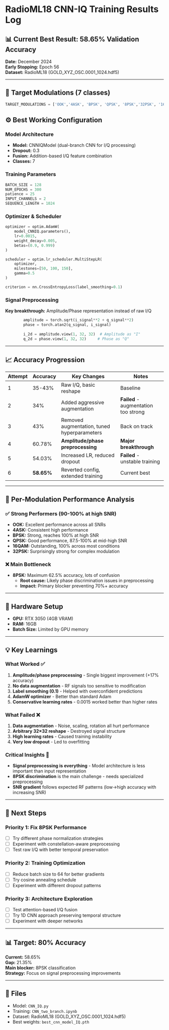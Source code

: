 # RadioML18 CNN-IQ Training Results Log

## 📊 Current Best Result: **58.65% Validation Accuracy**

**Date:** December 2024  
**Early Stopping:** Epoch 56  
**Dataset:** RadioML18 (GOLD_XYZ_OSC.0001_1024.hdf5)

---

## 🎯 **Target Modulations (7 classes)**
```python
TARGET_MODULATIONS = ['OOK','4ASK', 'BPSK', 'QPSK', '8PSK','32PSK', '16QAM']
```

## ⚙️ **Best Working Configuration**

### Model Architecture
- **Model:** CNNIQModel (dual-branch CNN for I/Q processing)
- **Dropout:** 0.3
- **Fusion:** Addition-based I/Q feature combination
- **Classes:** 7

### Training Parameters
```python
BATCH_SIZE = 128
NUM_EPOCHS = 300
patience = 25
INPUT_CHANNELS = 2
SEQUENCE_LENGTH = 1024
```

### Optimizer & Scheduler
```python
optimizer = optim.AdamW(
    model_CNNIQ.parameters(), 
    lr=0.0015,
    weight_decay=0.005,
    betas=(0.9, 0.999)
)

scheduler = optim.lr_scheduler.MultiStepLR(
    optimizer, 
    milestones=[50, 100, 150], 
    gamma=0.5
)

criterion = nn.CrossEntropyLoss(label_smoothing=0.1)
```

### Signal Preprocessing
**Key breakthrough:** Amplitude/Phase representation instead of raw I/Q
```python
        amplitude = torch.sqrt(i_signal**2 + q_signal**2)
        phase = torch.atan2(q_signal, i_signal)
        
        i_2d = amplitude.view(1, 32, 32)  # Amplitude as "I"
        q_2d = phase.view(1, 32, 32)     # Phase as "Q"
```

---

## 📈 **Accuracy Progression**

| Attempt | Accuracy | Key Changes | Notes |
|---------|----------|-------------|-------|
| 1 | 35-43% | Raw I/Q, basic reshape | Baseline |
| 2 | 34% | Added aggressive augmentation | **Failed** - augmentation too strong |
| 3 | 43% | Removed augmentation, tuned hyperparameters | Back on track |
| 4 | 60.78% | **Amplitude/phase preprocessing** | **Major breakthrough** |
| 5 | 54.03% | Increased LR, reduced dropout | **Failed** - unstable training |
| 6 | **58.65%** | Reverted config, extended training | Current best |

---

## 🎯 **Per-Modulation Performance Analysis**

### ✅ **Strong Performers (90-100% at high SNR)**
- **OOK:** Excellent performance across all SNRs
- **4ASK:** Consistent high performance  
- **BPSK:** Strong, reaches 100% at high SNR
- **QPSK:** Good performance, 87.5-100% at mid-high SNR
- **16QAM:** Outstanding, 100% across most conditions
- **32PSK:** Surprisingly strong for complex modulation

### ❌ **Main Bottleneck**
- **8PSK:** Maximum 62.5% accuracy, lots of confusion
  - **Root cause:** Likely phase discrimination issues in preprocessing
  - **Impact:** Primary blocker preventing 70%+ accuracy

---

## 🔧 **Hardware Setup**
- **GPU:** RTX 3050 (4GB VRAM)
- **RAM:** 16GB
- **Batch Size:** Limited by GPU memory

---

## 💡 **Key Learnings**

### What Worked ✅
1. **Amplitude/phase preprocessing** - Single biggest improvement (+17% accuracy)
2. **No data augmentation** - RF signals too sensitive to modification
3. **Label smoothing (0.1)** - Helped with overconfident predictions
4. **AdamW optimizer** - Better than standard Adam
5. **Conservative learning rates** - 0.0015 worked better than higher rates

### What Failed ❌
1. **Data augmentation** - Noise, scaling, rotation all hurt performance
2. **Arbitrary 32×32 reshape** - Destroyed signal structure
3. **High learning rates** - Caused training instability
4. **Very low dropout** - Led to overfitting

### Critical Insights 🧠
- **Signal preprocessing is everything** - Model architecture is less important than input representation
- **8PSK discrimination** is the main challenge - needs specialized preprocessing
- **SNR gradient** follows expected RF patterns (low→high accuracy with increasing SNR)

---

## 🚀 **Next Steps**

### Priority 1: Fix 8PSK Performance
- [ ] Try different phase normalization strategies
- [ ] Experiment with constellation-aware preprocessing
- [ ] Test raw I/Q with better temporal preservation

### Priority 2: Training Optimization
- [ ] Reduce batch size to 64 for better gradients
- [ ] Try cosine annealing schedule
- [ ] Experiment with different dropout patterns

### Priority 3: Architecture Exploration
- [ ] Test attention-based I/Q fusion
- [ ] Try 1D CNN approach preserving temporal structure
- [ ] Experiment with deeper networks

---

## 📊 **Target: 80% Accuracy**
**Current:** 58.65%  
**Gap:** 21.35%  
**Main blocker:** 8PSK classification  
**Strategy:** Focus on signal preprocessing improvements

---

## 🔗 **Files**
- Model: `CNN_IQ.py`
- Training: `CNN_two_branch.ipynb` 
- Dataset: RadioML18 (GOLD_XYZ_OSC.0001_1024.hdf5)
- Best weights: `best_cnn_model_IQ.pth`
